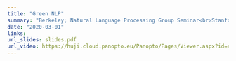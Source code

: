 ```yaml
---
title: "Green NLP"
summary: "Berkeley; Natural Language Processing Group Seminar<br>Stanford; Natural Language Processing Group Seminar<br>Google Brain; Natural Language Processing Group Seminar<br>Hebrew University of Jerusalem; Machine Learning Seminar<br>Intel Israel; Natural Language Processing Group Seminar"
date: "2020-03-01"
links:
url_slides: slides.pdf
url_video: https://huji.cloud.panopto.eu/Panopto/Pages/Viewer.aspx?id=e0e2b80d-026a-422b-bd79-aca90113c119
---
```

